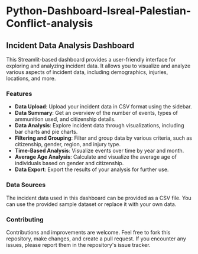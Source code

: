 # Python-Dashboard-Isreal-Palestian-Conflict-analysis

## Incident Data Analysis Dashboard

This Streamlit-based dashboard provides a user-friendly interface for exploring and analyzing incident data. It allows you to visualize and analyze various aspects of incident data, including demographics, injuries, locations, and more.

### Features

- **Data Upload**: Upload your incident data in CSV format using the sidebar.
- **Data Summary**: Get an overview of the number of events, types of ammunition used, and citizenship details.
- **Data Analysis**: Explore incident data through visualizations, including bar charts and pie charts.
- **Filtering and Grouping**: Filter and group data by various criteria, such as citizenship, gender, region, and injury type.
- **Time-Based Analysis**: Visualize events over time by year and month.
- **Average Age Analysis**: Calculate and visualize the average age of individuals based on gender and citizenship.
- **Data Export**: Export the results of your analysis for further use.

### Data Sources

The incident data used in this dashboard can be provided as a CSV file. You can use the provided sample dataset or replace it with your own data.

### Contributing

Contributions and improvements are welcome. Feel free to fork this repository, make changes, and create a pull request. If you encounter any issues, please report them in the repository's issue tracker.

